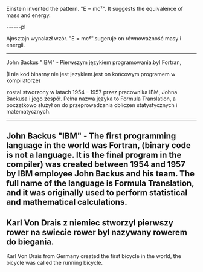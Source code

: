 Einstein invented the pattern. "E = mc²". It suggests the equivalence of mass and energy.


------pl

Ajnsztajn wynalazł wzór. "E = mc²".sugeruje on równoważność masy i energii.


------

John Backus "IBM" - 
Pierwszym językiem programowania.byl Fortran,

(I nie kod binarny nie jest jezykiem.jest on końcowym programem w kompilatorze)

zostal stworzony w latach 1954 – 1957 przez pracownika IBM, Johna Backusa i jego zespół. Pełna nazwa języka to Formula Translation, a początkowo służył on do przeprowadzania obliczeń statystycznych i matematycznych.

-----
John Backus "IBM" - The first programming language in the world was Fortran, (binary code is not a language. It is the final program in the compiler) was created between 1954 and 1957 by IBM employee John Backus and his team. The full name of the language is Formula Translation, and it was originally used to perform statistical and mathematical calculations.
----
Karl Von Drais z niemiec stworzyl pierwszy rower na swiecie rower byl nazywany rowerem do biegania. 
----
Karl Von Drais from Germany created the first bicycle in the world, the bicycle was called the running bicycle.